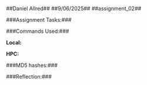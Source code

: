 ##Daniel Allred##
##9/06/2025##
##assignment_02##


###Assignment Tasks:###


###Commands Used:###

**Local:**

**HPC:**


###MD5 hashes:###


###Reflection:###
